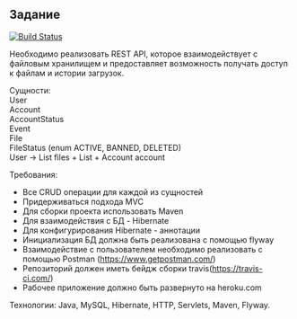 <h2>Задание</h2>

[![Build Status](https://travis-ci.com/Tunix70/REST_API.svg?branch=master)](https://travis-ci.com/Tunix70/REST_API)

Необходимо реализовать REST API, которое взаимодействует с файловым
хранилищем и предоставляет возможность получать доступ к файлам и
истории загрузок.

Сущности:<br>
User<br>
Account<br>
AccountStatus<br> 
Event<br>
File<br>
FileStatus (enum ACTIVE, BANNED, DELETED)<br>
User -> List<File> files + List<Events> + Account account<br>

Требования:
- Все CRUD операции для каждой из сущностей
- Придерживаться подхода MVC
- Для сборки проекта использовать Maven
- Для взаимодействия с БД - Hibernate
- Для конфигурирования Hibernate - аннотации
- Инициализация БД должна быть реализована с помощью flyway
- Взаимодействие с пользователем необходимо реализовать с помощью
Postman (https://www.getpostman.com/)
- Репозиторий должен иметь бейдж сборки travis(https://travis-ci.com/)
- Рабочее приложение должно быть развернуто на heroku.com

Технологии: Java, MySQL, Hibernate, HTTP, Servlets, Maven, Flyway.
